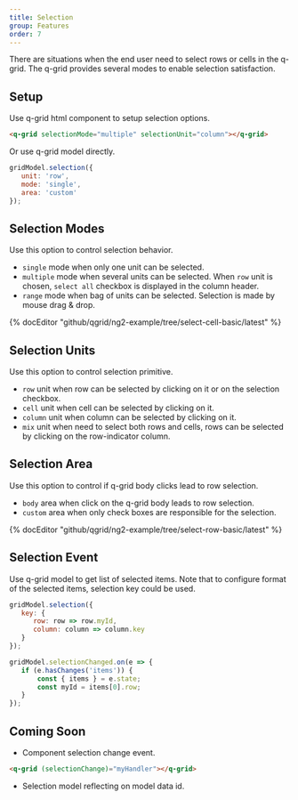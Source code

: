 ```yaml
---
title: Selection
group: Features
order: 7
---
```


There are situations when the end user need to select rows or cells in the q-grid. The q-grid provides several modes to enable selection satisfaction. 

## Setup

Use q-grid html component to setup selection options.

```html
<q-grid selectionMode="multiple" selectionUnit="column"></q-grid>
```

Or use q-grid model directly.

```javascript
gridModel.selection({
   unit: 'row',
   mode: 'single',
   area: 'custom'
});
```

## Selection Modes

Use this option to control selection behavior.

* `single` mode when only one unit can be selected.
* `multiple` mode when several units can be selected. When `row` unit is chosen, `select all` checkbox is displayed in the column header.
* `range` mode when bag of units can be selected. Selection is made by mouse drag & drop.

{% docEditor "github/qgrid/ng2-example/tree/select-cell-basic/latest" %}

## Selection Units

Use this option to control selection primitive.
	
* `row` unit when row can be selected by clicking on it or on the selection checkbox.
* `cell` unit when cell can be selected by clicking on it.
* `column` unit when column can be selected by clicking on it.
* `mix` unit when need to select both rows and cells, rows can be selected by clicking on the row-indicator column.

## Selection Area

Use this option to control if q-grid body clicks lead to row selection.

* `body` area when click on the q-grid body leads to row selection.
* `custom` area when only check boxes are responsible for the selection.

{% docEditor "github/qgrid/ng2-example/tree/select-row-basic/latest" %}

## Selection Event

Use q-grid model to get list of selected items. Note that to configure format of the selected items, selection key could be used.

```javascript
gridModel.selection({       
   key: {
      row: row => row.myId,
	  column: column => column.key
   }
});

gridModel.selectionChanged.on(e => {
   if (e.hasChanges('items')) {
       const { items } = e.state;
       const myId = items[0].row;
   }
});
```

## Coming Soon

* Component selection change event.

``` html
<q-grid (selectionChange)="myHandler"></q-grid>
```

* Selection model reflecting on model data id.